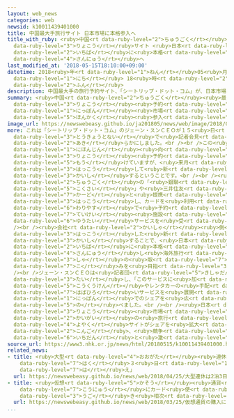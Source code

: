 ```yaml
---
layout: web_news
categories: web
newsid: k10011439401000
title: 中国最大手旅行サイト 日本市場に本格参入へ
title_with_ruby: <ruby>中国<rt data-ruby-level="2">ちゅうごく</rt></ruby><ruby>最大手<rt data-ruby-level="4">さいおおて</rt></ruby><ruby>旅行<rt
  data-ruby-level="3">りょこう</rt></ruby>サイト <ruby>日本<rt data-ruby-level="1">にっぽん</rt></ruby><ruby>市場<rt
  data-ruby-level="2">いちば</rt></ruby>に<ruby>本格<rt data-ruby-level="5">ほんかく</rt></ruby><ruby>参入<rt
  data-ruby-level="4">さんにゅう</rt></ruby>へ
last_modified_at: '2018-05-15T18:10:00+09:00'
datetime: 2018<ruby>年<rt data-ruby-level="1">ねん</rt></ruby>05<ruby>月<rt data-ruby-level="1">がつ</rt></ruby>15<ruby>日<rt
  data-ruby-level="1">にち</rt></ruby> 18<ruby>時<rt data-ruby-level="2">じ</rt></ruby>10<ruby>分<rt
  data-ruby-level="2">ふん</rt></ruby>
description: 中国最大手の旅行予約サイト、「シートリップ・ドット・コム」が、日本市場に本格参入することになりました。
summary: <ruby>中国<rt data-ruby-level="2">ちゅうごく</rt></ruby><ruby>最大手<rt data-ruby-level="4">さいおおて</rt></ruby>の<ruby>旅行<rt
  data-ruby-level="3">りょこう</rt></ruby><ruby>予約<rt data-ruby-level="4">よやく</rt></ruby>サイト、「シートリップ・ドット・コム」が、<ruby>日本<rt
  data-ruby-level="1">にっぽん</rt></ruby><ruby>市場<rt data-ruby-level="2">いちば</rt></ruby>に<ruby>本格<rt
  data-ruby-level="5">ほんかく</rt></ruby><ruby>参入<rt data-ruby-level="4">さんにゅう</rt></ruby>することになりました。
image_url: https://newswebeasy.github.io/ja201805/news/web/image/2018/05/15/K10011439401_1805151803_1805151810_01_02.jpg
more: これは「シートリップ・ドット・コム」のジェーン・スンＣＥＯが１５<ruby>日<rt data-ruby-level="1">にち</rt></ruby>、<ruby>東京都内<rt
  data-ruby-level="3">とうきょうとない</rt></ruby>で<ruby>記者会見<rt data-ruby-level="3">きしゃかいけん</rt></ruby>して<ruby>明<rt
  data-ruby-level="2">あき</rt></ruby>らかにしました。<br /><br />この<ruby>会社<rt data-ruby-level="2">かいしゃ</rt></ruby>は、ことしから<ruby>日本人<rt
  data-ruby-level="1">にほんじん</rt></ruby><ruby>向<rt data-ruby-level="3">む</rt></ruby>けの<ruby>旅行<rt
  data-ruby-level="3">りょこう</rt></ruby><ruby>予約<rt data-ruby-level="4">よやく</rt></ruby>サイトを<ruby>設<rt
  data-ruby-level="5">もう</rt></ruby>けていますが、<ruby>来月<rt data-ruby-level="2">らいげつ</rt></ruby>からはクレジットカードを<ruby>発行<rt
  data-ruby-level="3">はっこう</rt></ruby>して<ruby>新<rt data-ruby-level="2">あら</rt></ruby>たなサービスを<ruby>開始<rt
  data-ruby-level="3">かいし</rt></ruby>するということです。<br /><br /><ruby>新<rt data-ruby-level="2">あら</rt></ruby>たなカードは、<ruby>中国<rt
  data-ruby-level="2">ちゅうごく</rt></ruby>の「<ruby>銀聯<rt data-ruby-level="8">ぎんれん</rt></ruby><ruby>国際<rt
  data-ruby-level="5">こくさい</rt></ruby>」や<ruby>三井住友<rt data-ruby-level="7">みついすみとも</rt></ruby><ruby>カード<rt
  data-ruby-level="7">かーど</rt></ruby>と<ruby>提携<rt data-ruby-level="7">ていけい</rt></ruby>して<ruby>発行<rt
  data-ruby-level="3">はっこう</rt></ruby>し、カードを<ruby>利用<rt data-ruby-level="4">りよう</rt></ruby>すればホテルを<ruby>割安<rt
  data-ruby-level="6">わりやす</rt></ruby>で<ruby>予約<rt data-ruby-level="4">よやく</rt></ruby>することや<ruby>提携<rt
  data-ruby-level="7">ていけい</rt></ruby><ruby>施設<rt data-ruby-level="7">しせつ</rt></ruby>で<ruby>優待<rt
  data-ruby-level="6">ゆうたい</rt></ruby>サービスを<ruby>受<rt data-ruby-level="3">う</rt></ruby>けることができるとしています。<br
  /><br /><ruby>会社<rt data-ruby-level="2">かいしゃ</rt></ruby><ruby>側<rt data-ruby-level="4">がわ</rt></ruby>は、カードを<ruby>発行<rt
  data-ruby-level="3">はっこう</rt></ruby>した<ruby>新<rt data-ruby-level="2">あら</rt></ruby>たなサービスを<ruby>開始<rt
  data-ruby-level="3">かいし</rt></ruby>することで、<ruby>日本<rt data-ruby-level="1">にっぽん</rt></ruby><ruby>市場<rt
  data-ruby-level="2">いちば</rt></ruby>に<ruby>本格<rt data-ruby-level="5">ほんかく</rt></ruby><ruby>参入<rt
  data-ruby-level="4">さんにゅう</rt></ruby>し<ruby>海外旅行<rt data-ruby-level="3">かいがいりょこう</rt></ruby><ruby>者<rt
  data-ruby-level="3">しゃ</rt></ruby>の<ruby>取<rt data-ruby-level="7">と</rt></ruby>り<ruby>込<rt
  data-ruby-level="7">こ</rt></ruby>みを<ruby>目指<rt data-ruby-level="3">めざ</rt></ruby>すということです。<br
  /><br />ジェーン・スンＣＥＯは<ruby>記者団<rt data-ruby-level="5">きしゃだん</rt></ruby>に<ruby>対<rt
  data-ruby-level="3">たい</rt></ruby>し、「このサービスに<ruby>加<rt data-ruby-level="4">くわ</rt></ruby>えて、<ruby>航空券<rt
  data-ruby-level="5">こうくうけん</rt></ruby>やレンタカーの<ruby>手配<rt data-ruby-level="3">てはい</rt></ruby>など<ruby>幅広<rt
  data-ruby-level="7">はばひろ</rt></ruby>いサービスを<ruby>展開<rt data-ruby-level="6">てんかい</rt></ruby>することで、<ruby>日本<rt
  data-ruby-level="1">にっぽん</rt></ruby>でのシェアを<ruby>広<rt data-ruby-level="2">ひろ</rt></ruby>げていきたい」と<ruby>述<rt
  data-ruby-level="5">の</rt></ruby>べました。<br /><br /><ruby>日本<rt data-ruby-level="1">にっぽん</rt></ruby>の<ruby>旅行<rt
  data-ruby-level="3">りょこう</rt></ruby><ruby>市場<rt data-ruby-level="2">しじょう</rt></ruby>では、このところアメリカの「エクスペディア」やオランダの「ブッキング・ドットコム」など<ruby>海外<rt
  data-ruby-level="2">かいがい</rt></ruby>の<ruby>旅行<rt data-ruby-level="3">りょこう</rt></ruby><ruby>予約<rt
  data-ruby-level="4">よやく</rt></ruby>サイトがシェアを<ruby>拡大<rt data-ruby-level="6">かくだい</rt></ruby>していて、<ruby>今後<rt
  data-ruby-level="2">こんご</rt></ruby>、<ruby>競争<rt data-ruby-level="4">きょうそう</rt></ruby>が<ruby>一段<rt
  data-ruby-level="6">いちだん</rt></ruby>と<ruby>激<rt data-ruby-level="6">はげ</rt></ruby>しくなりそうです。
source_url: https://www3.nhk.or.jp/news/html/20180515/k10011439401000.html
related_news:
- title: <ruby>大型<rt data-ruby-level="4">おおがた</rt></ruby><ruby>連休<rt data-ruby-level="4">れんきゅう</rt></ruby>は「２<ruby>泊<rt
    data-ruby-level="7">はく</rt></ruby>３<ruby>日<rt data-ruby-level="1">にち</rt></ruby>」と「インスタ<ruby>映<rt
    data-ruby-level="7">は</rt></ruby>え」
  url: https://newswebeasy.github.io/news/web/2018/04/25/大型連休は2泊3日とインスタ映え
- title: <ruby>仮想<rt data-ruby-level="5">かそう</rt></ruby><ruby>通貨<rt data-ruby-level="4">つうか</rt></ruby>の<ruby>購入<rt
    data-ruby-level="7">こうにゅう</rt></ruby>にカード<ruby>使<rt data-ruby-level="3">つか</rt></ruby>えないようにする<ruby>動<rt
    data-ruby-level="3">うご</rt></ruby>き<ruby>相次<rt data-ruby-level="3">あいつ</rt></ruby>ぐ
  url: https://newswebeasy.github.io/news/web/2018/03/25/仮想通貨の購入にカード使えないようにする動き相次ぐ
...
```

